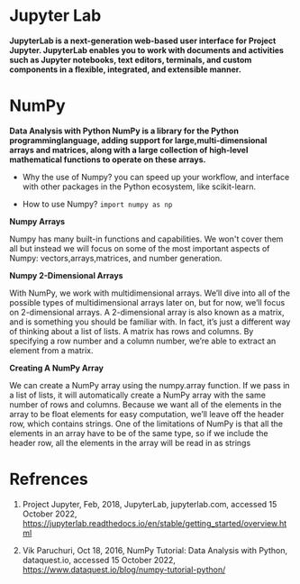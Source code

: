 # Jupyter Lab
**JupyterLab is a next-generation web-based user interface for Project Jupyter. JupyterLab enables you to work with documents and activities such as Jupyter notebooks, text editors, terminals, and custom components in a flexible, integrated, and extensible manner.**

# NumPy  
**Data Analysis with Python NumPy is a library for the Python programminglanguage, adding support for large,multi-dimensional arrays and matrices, along with a large collection of high-level mathematical functions to operate on these arrays.**

* Why the use of Numpy?
you can speed up your workflow, and interface with other packages in the Python ecosystem, like scikit-learn.

* How to use Numpy?
`import numpy as np`

**Numpy Arrays**

Numpy has many built-in functions and capabilities. We won't cover them all but instead we will focus on some of the most important aspects of Numpy: vectors,arrays,matrices, and number generation.

**Numpy 2-Dimensional Arrays**

With NumPy, we work with multidimensional arrays. We’ll dive into all of the possible types of multidimensional arrays later on, but for now, we’ll focus on 2-dimensional arrays. A 2-dimensional array is also known as a matrix, and is something you should be familiar with. In fact, it’s just a different way of thinking about a list of lists. A matrix has rows and columns. By specifying a row number and a column number, we’re able to extract an element from a matrix.

**Creating A NumPy Array**

We can create a NumPy array using the numpy.array function. If we pass in a list of lists, it will automatically create a NumPy array with the same number of rows and columns. Because we want all of the elements in the array to be float elements for easy computation, we’ll leave off the header row, which contains strings. One of the limitations of NumPy is that all the elements in an array have to be of the same type, so if we include the header row, all the elements in the array will be read in as strings

# Refrences 
1. Project Jupyter, Feb, 2018, JupyterLab, jupyterlab.com, accessed 15 October 2022, https://jupyterlab.readthedocs.io/en/stable/getting_started/overview.html

2. Vik Paruchuri, Oct 18, 2016, NumPy Tutorial: Data Analysis with Python, dataquest.io, accessed 15 October 2022, https://www.dataquest.io/blog/numpy-tutorial-python/